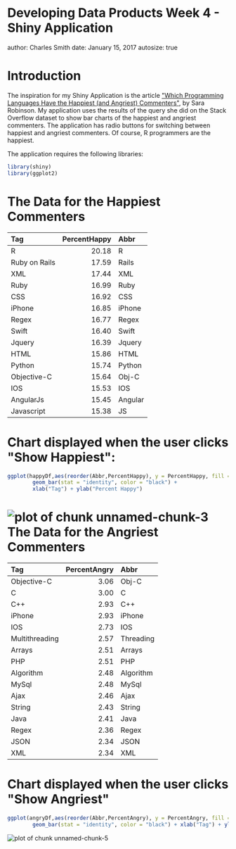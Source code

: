 Developing Data Products Week 4 - Shiny Application
========================================================
author: Charles Smith
date: January 15, 2017
autosize: true

Introduction
========================================================

The inspiration for my Shiny Application is the article ["Which Programming Languages Have the Happiest
(and Angriest) Commenters"](https://hackernoon.com/which-programming-languages-have-the-happiest-and-angriest-commenters-ebe91b3852ed#.2339ersmo), by Sara Robinson. My application uses the results of the query she did on the Stack Overflow dataset to show bar charts of the happiest and angriest commenters.  The application has radio buttons for switching between happiest and angriest commenters.  Of course, R programmers are the happiest.

The application requires the following libraries:


```r
library(shiny)
library(ggplot2)
```
The Data for the Happiest Commenters
========================================================

|Tag           | PercentHappy|Abbr    |
|:-------------|------------:|:-------|
|R             |        20.18|R       |
|Ruby on Rails |        17.59|Rails   |
|XML           |        17.44|XML     |
|Ruby          |        16.99|Ruby    |
|CSS           |        16.92|CSS     |
|iPhone        |        16.85|iPhone  |
|Regex         |        16.77|Regex   |
|Swift         |        16.40|Swift   |
|Jquery        |        16.39|Jquery  |
|HTML          |        15.86|HTML    |
|Python        |        15.74|Python  |
|Objective-C   |        15.64|Obj-C   |
|IOS           |        15.53|IOS     |
|AngularJs     |        15.45|Angular |
|Javascript    |        15.38|JS      |

Chart displayed when the user clicks "Show Happiest":
========================================================

```r
ggplot(happyDf,aes(reorder(Abbr,PercentHappy), y = PercentHappy, fill = Tag)) +
        geom_bar(stat = "identity", color = "black") +
        xlab("Tag") + ylab("Percent Happy")
```

![plot of chunk unnamed-chunk-3](index-figure/unnamed-chunk-3-1.png)
The Data for the Angriest Commenters
========================================================


|Tag            | PercentAngry|Abbr      |
|:--------------|------------:|:---------|
|Objective-C    |         3.06|Obj-C     |
|C              |         3.00|C         |
|C++            |         2.93|C++       |
|iPhone         |         2.93|iPhone    |
|IOS            |         2.73|IOS       |
|Multithreading |         2.57|Threading |
|Arrays         |         2.51|Arrays    |
|PHP            |         2.51|PHP       |
|Algorithm      |         2.48|Algorithm |
|MySql          |         2.48|MySql     |
|Ajax           |         2.46|Ajax      |
|String         |         2.43|String    |
|Java           |         2.41|Java      |
|Regex          |         2.36|Regex     |
|JSON           |         2.34|JSON      |
|XML            |         2.34|XML       |

Chart displayed when the user clicks "Show Angriest"
========================================================

```r
ggplot(angryDf,aes(reorder(Abbr,PercentAngry), y = PercentAngry, fill = Tag)) +
        geom_bar(stat = "identity", color = "black") + xlab("Tag") + ylab("Percent Angry")
```

![plot of chunk unnamed-chunk-5](index-figure/unnamed-chunk-5-1.png)

